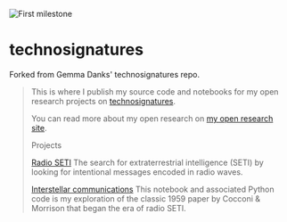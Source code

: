 ![First milestone](https://img.shields.io/badge/MASS%201th%20generation-first%20mileston-brightgreen)

# technosignatures

Forked from Gemma Danks' technosignatures repo.

>This is where I publish my source code and notebooks for my open research projects on [technosignatures](https://open-research.gemmadanks.com/notes/technosignatures/). 
>
>You can read more about my open research on [my open research site](https://open-research.gemmadanks.com/).
>
> Projects
>
> [Radio SETI](radio-seti/)
>The search for extraterrestrial intelligence (SETI) by looking for intentional messages encoded in radio waves.
>
> [Interstellar communications](radio-seti/interstellar-communications)
>This notebook and associated Python code is my exploration of the classic 1959 paper by Cocconi & Morrison that began the era of radio SETI.
>
